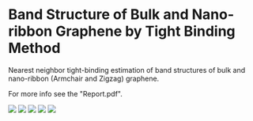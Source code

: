 # Band Structure of Bulk and Nano-ribbon Graphene by Tight Binding Method
Nearest neighbor tight-binding estimation of band structures of bulk and nano-ribbon (Armchair and Zigzag) graphene.

For more info see the "Report.pdf".

![](https://i.imgur.com/iyvJFCO.png)
![](https://i.imgur.com/sz5gkud.png)
![](https://i.imgur.com/GUtiRVz.png)
![](https://i.imgur.com/dXu3r3f.png)
![](https://i.imgur.com/RqgXU8X.png)
![]()
